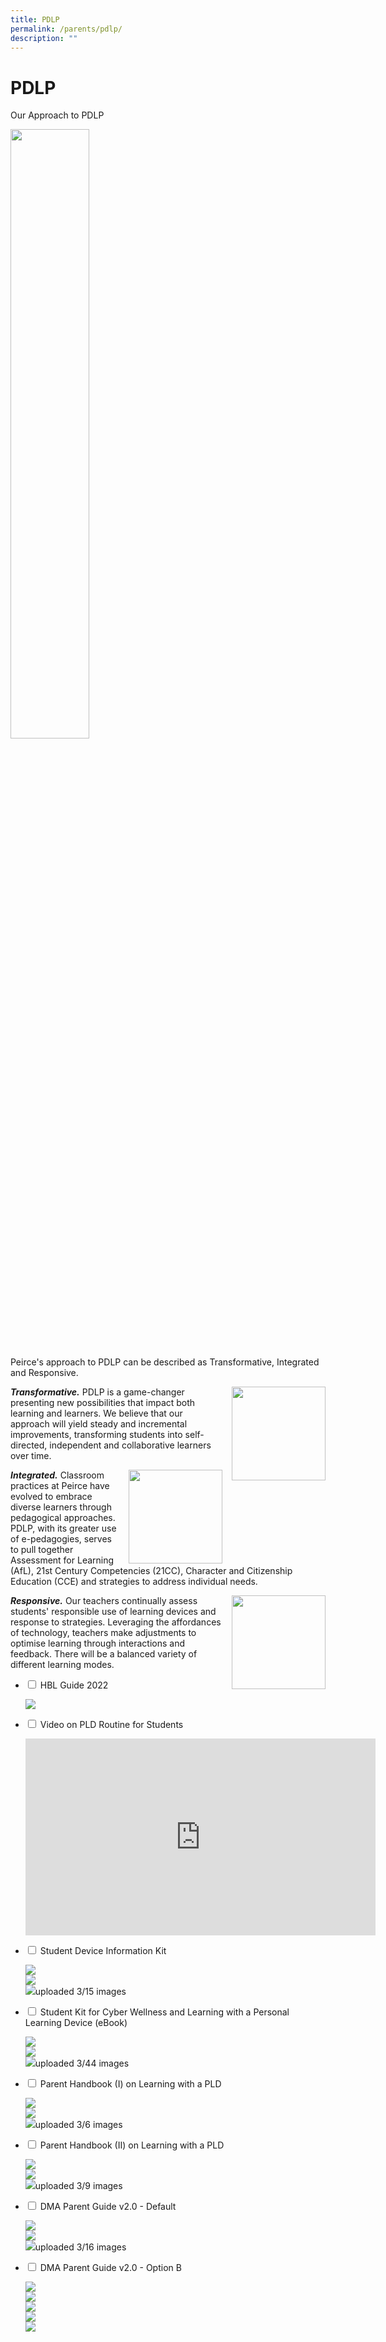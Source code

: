 ```yaml
---
title: PDLP
permalink: /parents/pdlp/
description: ""
---
```

# **PDLP**

Our Approach to PDLP

<img src="/images/Approach-to-PDLP-300x228.png" 
     style="width:50%">
		 
		 
Peirce's approach to PDLP can be described as Transformative, Integrated and Responsive.


<img src="/images/transformative-150x150.png" style="width:150px;height:150px;margin-left:15px;" align = "right">

**_Transformative._** PDLP is a game-changer presenting new possibilities that impact both learning and learners. We believe that our approach will yield steady and incremental improvements, transforming students into self-directed, independent and collaborative learners over time.

<img src="/images/integrated-150x150.png" style="width:150px;height:150px;margin-left:15px;" align = "right">

**_Integrated._** Classroom practices at Peirce have evolved to embrace diverse learners through pedagogical approaches. PDLP, with its greater use of e-pedagogies, serves to pull together Assessment for Learning (AfL), 21st Century Competencies (21CC), Character and Citizenship Education (CCE) and strategies to address individual needs.

<img src="/images/responsive-150x150.png" style="width:150px;height:150px;margin-left:15px;" align = "right">

**_Responsive._** Our teachers continually assess students' responsible use of learning devices and response to strategies. Leveraging the affordances of technology, teachers make adjustments to optimise learning through interactions and feedback. There will be a balanced variety of different learning modes.

<ul class="jekyllcodex_accordion">
  <li>
    <input type="checkbox" id="accordion1">
    <label for="accordion1">HBL Guide 2022</label>
    <div>
      <p><img src="/images/PSS-HBL-Guide-2022.png"></p>
    </div>
	</li>
	 <li>
    <input type="checkbox" id="accordion2">
    <label for="accordion2">Video on PLD Routine for Students</label>
    <div>
      <p><iframe width="560" height="315" src="https://www.youtube.com/embed/njmdDDa7apM" title="YouTube video player" frameborder="0" allow="accelerometer; autoplay; clipboard-write; encrypted-media; gyroscope; picture-in-picture" allowfullscreen></iframe></p>
    </div>
	</li>
	 <li>
    <input type="checkbox" id="accordion3">
    <label for="accordion3">Student Device Information Kit</label>
    <div>
      <p><img src="/images/Slide1a.jpg"><br><img src="/images/Slide2a.jpg"><br><img src="/images/Slide3.jpg">uploaded 3/15 images</p>
    </div>
	</li>
	<li>
    <input type="checkbox" id="accordion4">
    <label for="accordion4">Student Kit for Cyber Wellness and Learning with a Personal Learning Device (eBook)</label>
    <div>
      <p><img src="/images/Cyber-Wellness-and-Learning-with-a-Personal-Learning-Device-eBook_Page_01.jpg"><br><img src="/images/Cyber-Wellness-and-Learning-with-a-Personal-Learning-Device-eBook_Page_02-1.jpg"><br><img src="/images/Cyber-Wellness-and-Learning-with-a-Personal-Learning-Device-eBook_Page_03.jpg">uploaded 3/44 images</p>
    </div>
	</li>
	<li>
    <input type="checkbox" id="accordion5">
    <label for="accordion5"> Parent Handbook (I) on Learning with a PLD</label>
    <div>
      <p><img src="/images/Parent-Handbook-I-on-Learning-with-a-PLD_Page_1.png"><br><img src="/images/Parent-Handbook-I-on-Learning-with-a-PLD_Page_2.png"><br><img src="/images/Parent-Handbook-I-on-Learning-with-a-PLD_Page_3-1456x2048-1.png">uploaded 3/6 images</p>
    </div>
	</li>
		<li>
    <input type="checkbox" id="accordion6">
    <label for="accordion6"> Parent Handbook (II) on Learning with a PLD</label>
    <div>
      <p><img src="/images/Parent-Handbook-II-on-Learning-with-a-PLD_Page_1.png"><br><img src="/images/Parent-Handbook-II-on-Learning-with-a-PLD_Page_2.png"><br><img src="/images/Parent-Handbook-II-on-Learning-with-a-PLD_Page_3.png">uploaded 3/9 images</p>
    </div>
	</li>
			<li>
    <input type="checkbox" id="accordion7">
    <label for="accordion7">DMA Parent Guide v2.0 - Default</label>
    <div>
      <p><img src="/images/DMA-Parent-Guide-v2-Default-Chrome-OS_Page_01.png"><br><img src="/images/DMA-Parent-Guide-v2-Default-Chrome-OS_Page_02.png"><br><img src="/images/DMA-Parent-Guide-v2-Default-Chrome-OS_Page_03.png">uploaded 3/16 images</p>
    </div>
	</li>
	<li>
    <input type="checkbox" id="accordion8">
    <label for="accordion8">DMA Parent Guide v2.0 - Option B</label>
    <div>
      <p><img src="/images/DMA-Parent-Guide-v2-Option-B-Chrome-OS_Page_1.png"><br><img src="/images/DMA-Parent-Guide-v2-Option-B-Chrome-OS_Page_2.png"><br><img src="/images/DMA-Parent-Guide-v2-Option-B-Chrome-OS_Page_3.png"><br><img src="/images/DMA-Parent-Guide-v2-Option-B-Chrome-OS_Page_4.png"><br><img src="/images/DMA-Parent-Guide-v2-Option-B-Chrome-OS_Page_5.png"></p>
    </div>
	</li>